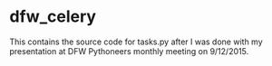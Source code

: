 # dfw_celery

This contains the source code for tasks.py after I was done with my presentation at DFW Pythoneers monthly meeting on 9/12/2015.
